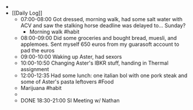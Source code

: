 -
- [[Daily Log]]
	- 07:00-08:00 Got dressed, morning walk, had some salt water with ACV and saw the stalking horse deadline was delayed to... Sunday?
		- Morning walk #habit
	- 08:00-09:00 Did some groceries and bought bread, muesli, and applemoes. Sent myself 650 euros from my guarasoft account to pad the euros
	- 09:00-10:00 Waking up Aster, had sexors
	- 10:00-10:50 Changing Aster's IBKR stuff, handing in Thermal assignment
	- 12:00-12:35 Had some lunch: one italian bol with one pork steak and some of Aster's pasta leftovers #Food
	- Marijuana #habit
	-
	- DONE 18:30-21:00 SI Meeting w/ Nathan